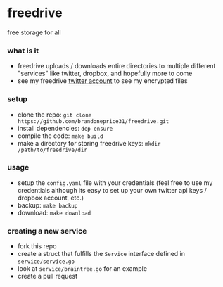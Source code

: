 # freedrive
free storage for all

### what is it
- freedrive uploads / downloads entire directories to multiple different "services" like twitter, dropbox, and hopefully more to come
- see my freedrive [twitter account](https://twitter.com/freedrivetest) to see my encrypted files

### setup
- clone the repo: `git clone https://github.com/brandoneprice31/freedrive.git`
- install dependencies: `dep ensure`
- compile the code: `make build`
- make a directory for storing freedrive keys: `mkdir /path/to/freedrive/dir`

### usage
- setup the `config.yaml` file with your credentials (feel free to use my credentials although its easy to set up your own twitter api keys / dropbox account, etc.)
- backup: `make backup`
- download: `make download`

### creating a new service
- fork this repo
- create a struct that fulfills the `Service` interface defined in `service/service.go`
- look at `service/braintree.go` for an example
- create a pull request
